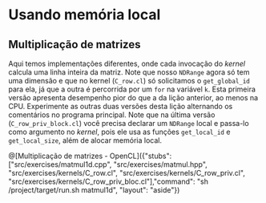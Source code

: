 # Usando memória local

## Multiplicação de matrizes

Aqui temos implementações diferentes, onde cada invocação do _kernel_ calcula uma linha inteira da matriz. Note que nosso `NDRange` agora só tem uma dimensão e que no kernel (`C_row.cl`) só solicitamos o `get_global_id` para ela, já que a outra é percorrida por um `for` na variável `k`. Esta primeira versão apresenta desempenho pior do que a da lição anterior, ao menos na CPU. Experimente as outras duas versões desta lição alternando os comentários no programa principal. Note que na última versão (`C_row_priv_block.cl`) você precisa declarar um `NDRange` local e passa-lo como argumento no _kernel_, pois ele usa as funções `get_local_id` e `get_local_size`, além de alocar memória local.   

@[Multiplicação de matrizes - OpenCL]({"stubs": ["src/exercises/matmul1d.cpp", "src/exercises/matmul.hpp", "src/exercises/kernels/C_row.cl", "src/exercises/kernels/C_row_priv.cl", "src/exercises/kernels/C_row_priv_bloc.cl"],"command": "sh /project/target/run.sh matmul1d", "layout": "aside"})

